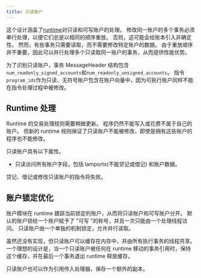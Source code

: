 ```yaml
---
title: 只读账户
---
```


这个设计涵盖了[runtime](../validator/runtime.md)对只读和可写账户的处理。 修改同一账户的多个事务必须串行处理，以便它们总是以相同的顺序重放。 否则，这可能会给账本引入非确定性。 然而，有些事务只需要读取，而不需要修改特定账户的数据。 由于重放顺序并不重要，因此可以并行处理多个只读取同一账户的事务，从而提供性能优势。

为了识别只读账户，事务 MessageHeader 结构包含`num_readonly_signed_accounts`和`num_readonly_unsigned_accounts`。 指令`program_ids`作为只读、无符号账户包含在账户向量中，因为可执行账户同样不能在指令处理过程中被修改。

## Runtime 处理

Runtime 的交易处理规则需要稍微更新。 程序仍然不能写入或花费不属于自己的账户。 但新的 runtime 规则保证了只读账户不能被修改，即使是拥有这些账户的程序也不能修改。

只读账户具有以下属性。

- 只读访问所有账户字段，包括 lamports(不能贷记或借记) 和账户数据。

贷记、借记或修改只读账户的指令将失败。

## 账户锁定优化

账户模块在 runtime 跟踪当前锁定的账户，从而将只读账户和可写账户分开。 默认的账户锁给一个账户赋予了 "可写 "的称号，并且一次只能由一个处理线程访问。 只读账户由一个单独的机制锁定，允许并行读取。

虽然还没有实现，但只读账户可以缓存在内存中，并由所有执行事务的线程共享。 一个理想的设计是，当一个只读账户被任何在 runtime 移动的事务引用时，保持这个缓存，并在最后一个事务退出 runtime 释放缓存。

只读账户也可以作为引用传入处理器，保存一个额外的副本。
